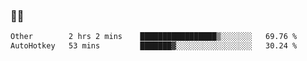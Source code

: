 ### 👨‍💻

<!--START_SECTION:waka-->

```txt
Other        2 hrs 2 mins    █████████████████▒░░░░░░░   69.76 %
AutoHotkey   53 mins         ███████▓░░░░░░░░░░░░░░░░░   30.24 %
```

<!--END_SECTION:waka-->
